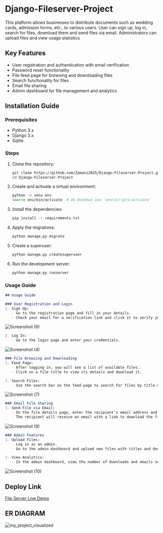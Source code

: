 ﻿# Django-Fileserver-Project
This platform allows businesses to distribute documents such as wedding cards, admission forms, etc., to various users. User can sign up, log in, search for files, download them and send files via email. Administrators can upload files and view usage statistics
## Key Features
- User registration and authentication with email verification
- Password reset functionality
- File feed page for browsing and downloading files
- Search functionality for files
- Email file sharing
- Admin dashboard for file management and analytics
## Installation Guide
### Prerequisites
- Python 3.x
- Django 3.x
- Sqlite

### Steps

1. Clone the repository:

   ```bash
   git clone https://github.com/Zamani2025/Django-Fileserver-Project.git
   cd Django-Fileserver-Project
   ```

2. Create and activate a virtual environment:

   ```bash
   python -m venv env
   source env/bin/activate  # On Windows use `env\Scripts\activate`
   ```

3. Install the dependencies:

   ```bash
   pip install -r requirements.txt
   ```
4. Apply the migrations:

   ```bash
   python manage.py migrate
   ```

6. Create a superuser:

   ```bash
   python manage.py createsuperuser
   ```

7. Run the development server:

   ```bash
   python manage.py runserver
   ```
### Usage Guide

```markdown
## Usage Guide

### User Registration and Login
1. Sign Up:
   - Go to the registration page and fill in your details.
   - Check your email for a verification link and click it to verify your account.
```
![Screenshot (6)](https://github.com/Zamani2025/Django-Fileserver-Project/assets/73368821/45ee78fe-6ef1-439e-92b9-8c5d01e69a17)
```markdown
2. Log In:
   - Go to the login page and enter your credentials.
```
![Screenshot (4)](https://github.com/Zamani2025/Django-Fileserver-Project/assets/73368821/c9dbe6f0-1d98-4a0d-a590-5d91ce9d59f1)
```markdown
### File Browsing and Downloading
1. Feed Page:
   - After logging in, you will see a list of available files.
   - Click on a file title to view its details and download it.

2. Search Files:
   - Use the search bar on the feed page to search for files by title or description.
```
![Screenshot (7)](https://github.com/Zamani2025/Django-Fileserver-Project/assets/73368821/b62b7dfc-a971-4ab8-943a-c1a4bced25cd)
```markdown
### Email File Sharing
1. Send File via Email:
   - On the file details page, enter the recipient's email address and click send.
   - The recipient will receive an email with a link to download the file.
```
![Screenshot (9)](https://github.com/Zamani2025/Django-Fileserver-Project/assets/73368821/a935adbb-6bdb-48c1-b33b-6f401b2196cb)
```markdown
### Admin Features
1. Upload Files:
   - Log in as an admin.
   - Go to the admin dashboard and upload new files with titles and descriptions.

2. View Analytics:
   - In the admin dashboard, view the number of downloads and emails sent for each file.
```
![Screenshot (10)](https://github.com/Zamani2025/Django-Fileserver-Project/assets/73368821/12882ca8-14c3-413f-9407-618544ca926a)
## Deploy Link
[File Server Live Demo](https://saani.pythonanywhere.com/login/)

## ER DIAGRAM
![my_project_visualized](https://github.com/Zamani2025/Django-Fileserver-Project/assets/73368821/f80c25fb-9e44-4914-92a2-a85b68b750b7)

